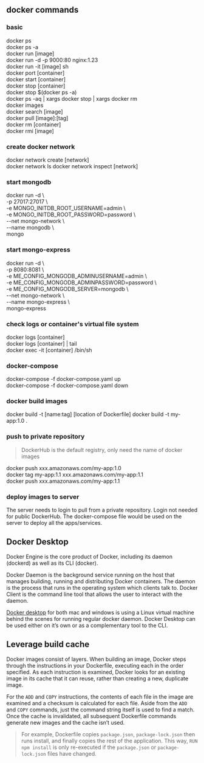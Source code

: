 ## docker commands

### basic
docker ps  
docker ps -a  
docker run [image]  
docker run -d -p 9000:80 nginx:1.23  
docker run -it [image] sh    
docker port [container]  
docker start [container]  
docker stop [container]  
docker stop $(docker ps -a)  
docker ps -aq | xargs docker stop | xargs docker rm  
docker images  
docker search [image]  
docker pull [image]:[tag]  
docker rm [container]  
docker rmi [image]  

### create docker network
docker network create [network]  
docker network ls
docker network inspect [network]

### start mongodb
docker run -d \\  
-p 27017:27017 \\  
-e MONGO_INITDB_ROOT_USERNAME=admin \\  
-e MONGO_INITDB_ROOT_PASSWORD=password \\  
--net mongo-network \\  
--name mongodb \\  
mongo

### start mongo-express
docker run -d \\  
-p 8080:8081 \\  
-e ME_CONFIG_MONGODB_ADMINUSERNAME=admin \\  
-e ME_CONFIG_MONGODB_ADMINPASSWORD=password \\  
-e ME_CONFIG_MONGODB_SERVER=mongodb \\  
--net mongo-network \\  
--name mongo-express \\  
mongo-express

### check logs or container's virtual file system
docker logs [container]  
docker logs [container] | tail  
docker exec -it [container] /bin/sh

### docker-compose
docker-compose -f docker-compose.yaml up  
docker-compose -f docker-compose.yaml down

### docker build images
docker build -t [name:tag] [location of Dockerfile]
docker build -t my-app:1.0 .

### push to private repository
> DockerHub is the default registry, only need the name of docker images

docker push xxx.amazonaws.com/my-app:1.0  
docker tag my-app:1.1 xxx.amazonaws.com/my-app:1.1  
docker push xxx.amazonaws.com/my-app:1.1  

### deploy images to server
The server needs to login to pull from a private repository. Login not needed for public DockerHub. The docker-compose file would be used on the server to deploy all the apps/services.

## Docker Desktop
Docker Engine is the core product of Docker, including its daemon (dockerd) as well as its CLI (docker). 

Docker Daemon is the background service running on the host that manages building, running and distributing Docker containers. The daemon is the process that runs in the operating system which clients talk to. Docker Client is the command line tool that allows the user to interact with the daemon.

[Docker desktop](https://docs.docker.com/desktop) for both mac and windows is using a Linux virtual machine behind the scenes for running regular docker daemon. Docker Desktop can be used either on it’s own or as a complementary tool to the CLI.

## Leverage build cache
Docker images consist of layers. When building an image, Docker steps through the instructions in your Dockerfile, executing each in the order specified. As each instruction is examined, Docker looks for an existing image in its cache that it can reuse, rather than creating a new, duplicate image.

For the `ADD` and `COPY` instructions, the contents of each file in the image are examined and a checksum is calculated for each file. Aside from the `ADD` and `COPY` commands, just the command string itself is used to find a match. Once the cache is invalidated, all subsequent Dockerfile commands generate new images and the cache isn’t used.

> For example, Dockerfile copies `package.json`, `package-lock.json` then runs install, and finally copies the rest of the application. This way, `RUN npm install` is only re-executed if the `package.json` or `package-lock.json` files have changed.
